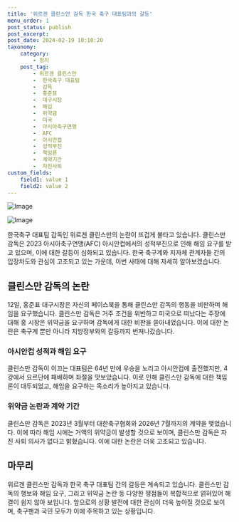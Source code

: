 ```yaml
---
title: '위르겐 클린스만 감독 한국 축구 대표팀과의 갈등'
menu_order: 1
post_status: publish
post_excerpt: 
post_date: 2024-02-19 10:10:20
taxonomy:
    category:
        - 정치
    post_tag:
        - 위르겐 클린스만
        -  한국축구 대표팀
        -  감독
        -  홍준표
        -  대구시장
        -  해임
        -  위약금
        -  미국
        -  아시아축구연맹
        -  AFC
        -  아시안컵
        -  성적부진
        -  책임론
        -  계약기간
        -  자진사퇴
custom_fields:
    field1: value 1
    field2: value 2
---
```


![Image](https://imgnews.pstatic.net/image/015/2024/02/12/0004947279_001_20240212115001034.jpg?type=w647)

![Image](https://imgnews.pstatic.net/image/015/2024/02/12/0004947279_002_20240212115001066.jpg?type=w647)

한국축구 대표팀 감독인 위르겐 클린스만의 논란이 뜨겁게 불타고 있습니다. 클린스만 감독은 2023 아시아축구연맹(AFC) 아시안컵에서의 성적부진으로 인해 해임 요구를 받고 있으며, 이에 대한 갈등이 심화되고 있습니다. 한국 축구계와 지자체 관계자들 간의 입장차도와 관심이 고조되고 있는 가운데, 이번 사태에 대해 자세히 알아보겠습니다.
## 클린스만 감독의 논란
12일, 홍준표 대구시장은 자신의 페이스북을 통해 클린스만 감독의 행동을 비판하며 해임을 요구했습니다. 클린스만 감독은 거주 조건을 위반하고 미국으로 떠났다는 주장에 대해 홍 시장은 위약금을 요구하며 감독에게 대한 비판을 쏟아내었습니다. 이에 대한 논란은 축구계 뿐만 아니라 지방정부와의 갈등까지 번져나갔습니다.
### 아시안컵 성적과 해임 요구
클린스만 감독이 이끄는 대표팀은 64년 만에 우승을 노리고 아시안컵에 출전했지만, 4강에서 요르단에 패배하며 좌절을 맛보았습니다. 이로 인해 클린스만 감독에 대한 책임론이 대두되었고, 해임을 요구하는 목소리가 높아지고 있습니다.
### 위약금 논란과 계약 기간
클린스만 감독은 2023년 3월부터 대한축구협회와 2026년 7월까지의 계약을 맺었습니다. 이에 따라 해임 시에는 거액의 위약금이 발생할 것으로 보이며, 클린스만 감독은 자진 사퇴 의사가 없다고 밝혔습니다. 이에 대한 논란은 더욱 고조되고 있습니다.
## 마무리
위르겐 클린스만 감독과 한국 축구 대표팀 간의 갈등은 계속되고 있습니다. 클린스만 감독의 행보와 해임 요구, 그리고 위약금 논란 등 다양한 쟁점들이 복합적으로 얽혀있어 해결이 쉽지 않아 보입니다. 앞으로의 상황 발전에 대한 관심이 더욱 높아질 것으로 보이며, 축구팬과 국민 모두가 이에 주목하고 있는 상황입니다.
